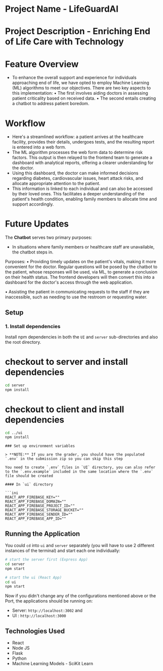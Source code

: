 # Project Name - LifeGuardAI
# Project Description - Enriching End of Life Care with Technology

# Feature Overview

- To enhance the overall support and experience for individuals approaching end of life, we have opted to employ Machine Learning (ML) algorithms to meet our objectives. There are two key aspects to this implementation:
  • The first involves aiding doctors in assessing patient criticality based on received data.
  • The second entails creating a chatbot to address patient boredom.

# Workflow

- Here's a streamlined workflow: a patient arrives at the healthcare facility, provides their details, undergoes tests, and the resulting report is entered into a web form.
- The ML algorithm processes the web form data to determine risk factors. This output is then relayed to the frontend team to generate a dashboard with analytical reports, offering a clearer understanding for the doctor.
- Using this dashboard, the doctor can make informed decisions regarding diabetes, cardiovascular issues, heart attack risks, and allocate appropriate attention to the patient.
- This information is linked to each individual and can also be accessed by their loved ones. This facilitates a deeper understanding of the patient's health condition, enabling family members to allocate time and support accordingly.


# Future Updates

The **Chatbot** serves two primary purposes:
- In situations where family members or healthcare staff are unavailable, the chatbot steps in.

Purposes:
• Providing timely updates on the patient's vitals, making it more convenient for the doctor. Regular questions will be posed by the chatbot to the patient, whose responses will be used, via ML, to generate a conclusion on their health status. The frontend developers will then convert this into a dashboard for the doctor's access through the web application.

• Assisting the patient in communicating requests to the staff if they are inaccessible, such as needing to use the restroom or requesting water.

## Setup

### 1. Install dependencies

Install npm dependencies in both the `UI` and `server` sub-directories and also the root directory.

# checkout to server and install dependencies

```bash
cd server
npm install
```

# checkout to client and install dependencies

```bash
cd ../ui
npm install
```

````
### Set up environment variables

> **NOTE:** If you are the grader, you should have the populated `.env` in the submission zip so you can skip this step

You need to create `.env` files in `UI` directory, you can also refer to the `.env.example` included in the same location where the `.env` file should be created

#### In `ui` directory

```ini
REACT_APP_FIREBASE_KEY=""
REACT_APP_FIREBASE_DOMAIN=""
REACT_APP_FIREBASE_PROJECT_ID=""
REACT_APP_FIREBASE_STORAGE_BUCKET=""
REACT_APP_FIREBASE_SENDER_ID=""
REACT_APP_FIREBASE_APP_ID=""
````

## Running the Application

You could `cd` into `ui` and `server` separately (you will have to use 2 different instances of the terminal) and start each one individually:

```bash
# start the server first (Express App)
cd server
npm start
```

```bash
# start the ui (React App)
cd ui
npm start
```

Now if you didn't change any of the configurations mentioned above or the Port, the applications should be running on:

- Server: `http://localhost:3002` and
- UI : `http://localhost:3000`

## Technologies Used

- React
- Node JS
- Flask
- Python
- Machine Learning Models - SciKit Learn

